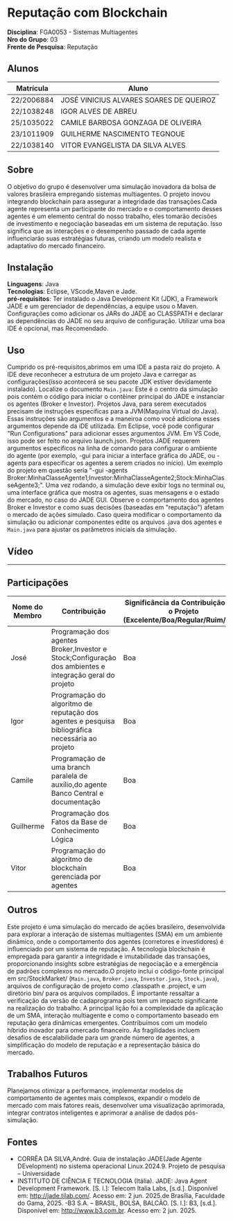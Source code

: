 
# Reputação com Blockchain

**Disciplina**: FGA0053 - Sistemas Multiagentes <br>
**Nro do Grupo**: 03<br>
**Frente de Pesquisa**: Reputação<br>

## Alunos
|Matrícula | Aluno |
| -- | -- |
| 22/2006884  |  JOSÉ VINICIUS ALVARES SOARES DE QUEIROZ |
| 22/1038248  |  IGOR ALVES DE ABREU |
| 25/1035022 |   CAMILE BARBOSA GONZAGA DE OLIVEIRA |
| 23/1011909  |  GUILHERME NASCIMENTO TEGNOUE |
| 22/1038140  |  VITOR EVANGELISTA DA SILVA ALVES |

## Sobre 
O objetivo do grupo é desenvolver uma simulação inovadora da bolsa de valores brasileira empregando sistemas multiagentes. O projeto inovou integrando blockchain para assegurar a integridade das transações.Cada agente representa um participante do mercado e o comportamento desses agentes é um elemento central do nosso trabalho, eles tomarão decisões de investimento e negociação baseadas em um sistema de reputação. Isso significa que as interações e o desempenho passado de cada agente influenciarão suas estratégias futuras, criando um modelo realista e adaptativo do mercado financeiro.

## Instalação 
**Linguagens**: Java<br>
**Tecnologias**: Eclipse, VScode,Maven e Jade.<br>
**pré-requisitos**: Ter instalado o Java Development Kit (JDK), a Framework JADE e um gerenciador de dependências, a equipe usou o Maven. Configurações como adicionar os JARs do JADE ao CLASSPATH e declarar as dependências do JADE no seu arquivo de configuração. Utilizar uma boa IDE é opcional, mas Recomendado.

## Uso 
Cumprido os pré-requisitos,abrimos em uma IDE a pasta raiz do projeto. A IDE deve reconhecer a estrutura de um projeto Java e carregar as configurações(isso acontecerá se seu pacote JDK estiver devidamente instalado). Localize o documento `Main.java`: Este é o centro da simulação pois contém o código para iniciar o contêiner principal do JADE e instanciar os agentes (Broker e Investor). Projetos Java, para serem executados precisam de instruções específicas para a JVM(Maquína Virtual do Java). Essas instruções são argumentos e a maneiroa como você adiciona esses argumentos depende da iDE utilizada. Em Eclipse, você pode configurar "Run Configurations" para adicionar esses argumentos JVM. Em VS Code, isso pode ser feito no arquivo launch.json. Projetos JADE requerem argumentos específicos na linha de comando para configurar o ambiente do agente (por exemplo, -gui para iniciar a interface gráfica do JADE, ou -agents para especificar os agentes a serem criados no início). Um exemplo do projeto em questão seria "-gui -agents Broker:MinhaClasseAgente1;Investor:MinhaClasseAgente2;Stock:MinhaClasseAgente3;". Uma vez rodando, a simulação deve exibir logs no terminal ou, uma interface gráfica que mostra os agentes, suas mensagens e o estado do mercado, no caso do JADE GUI. Observe o comportamento dos agentes Broker e Investor e como suas decisões (baseadas em "reputação") afetam o mercado de ações simulado. Caso queira modificar o comportamento da simulação ou adicionar componentes edite os arquivos .java dos agentes e `Main.java` para ajustar os parâmetros iniciais da simulação.


## Vídeo
---

## Participações
|Nome do Membro | Contribuição | Significância da Contribuição para o Projeto (Excelente/Boa/Regular/Ruim/Nula) | Comprobatórios (Branchs)
| -- | -- | -- | -- |
| José  |  Programação dos agentes Broker,Investor e Stock;Configuração dos ambientes e integração geral do projeto | Boa | Main
| Igor  |  Programação do algoritmo de reputação dos agentes e pesquisa bibliográfica necessária ao projeto| Boa | Igor
| Camile  |  Programação de uma branch paralela de auxílio,do agente Banco Central e documentação | Boa | Camile
| Guilherme  |  Programação dos Fatos da Base de Conhecimento Lógica | Boa | devel
| Vitor  |  Programação do algoritmo de blockchain gerenciada por agentes | Boa | Vitor

## Outros 
Este projeto é uma simulação do mercado de ações brasileiro, desenvolvida para explorar a interação de sistemas multiagentes (SMA) em um ambiente dinâmico, onde o comportamento dos agentes (corretores e investidores) é influenciado por um sistema de reputação. A tecnologia blockchain é empregada para garantir a integridade e imutabilidade das transações, proporcionando insights sobre estratégias de negociação e a emergência de padrões complexos no mercado.O projeto inclui o código-fonte principal em src/StockMarket/ (`Main.java`, `Broker.java`, `Investor.java`, `Stock.java`), arquivos de configuração de projeto como .classpath e .project, e um diretório bin/ para os arquivos compilados.
É importante ressaltar a verificação da versão de cadaprograma pois tem um impacto significante na realização do trabalho. A principal lição foi a complexidade da aplicação de um SMA, interação multiagente e como o comportamento baseado em reputação gera dinâmicas emergentes. Contribuímos com um modelo híbrido inovador  para omercado financeiro. As fragilidades incluem desafios de escalabilidade para um grande número de agentes, a simplificação do modelo de reputação e a representação básica do mercado.

## Trabalhos Futuros 
Planejamos otimizar a performance, implementar modelos de comportamento de agentes mais complexos, expandir o modelo de mercado com mais fatores reais, desenvolver uma visualização aprimorada, integrar contratos inteligentes e aprimorar a análise de dados pós-simulação.

## Fontes
- CORRẼA DA SILVA,André. Guia de instalação JADE(Jade Agente DEvelopment) no sistema operacional Linux.2024.9. Projeto de pesquisa – Universidade 
- INSTITUTO DE CIÊNCIA E TECNOLOGIA (Itália). JADE: Java Agent Development Framework. [S. l.]: Telecom Italia Labs, [s.d.]. Disponível em: http://jade.tilab.com/. Acesso em: 2 jun. 2025.de Brasília, Faculdade do Gama, 2025.
-B3 S.A. – BRASIL, BOLSA, BALCÃO. [S. l.]: B3, [s.d.]. Disponível em: http://www.b3.com.br. Acesso em: 2 jun. 2025.

